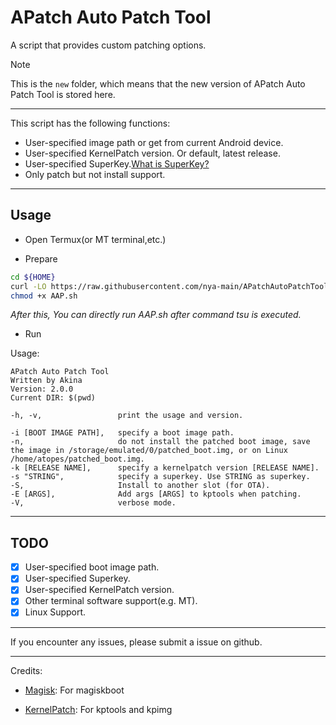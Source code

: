 # APatch Auto Patch Tool

A script that provides custom patching options.
> [!NOTE]
> This is the `new` folder, which means that the new version of APatch Auto Patch Tool is stored here.

---

This script has the following functions:

- User-specified image path or get from current Android device.  
- User-specified KernelPatch version. Or default, latest release.  
- User-specified SuperKey.[What is SuperKey?](https://apatch.top/faq.html#what-is-superkey) 
- Only patch but not install support.

---

## Usage

- Open Termux(or MT terminal,etc.)

- Prepare

```bash
cd ${HOME}
curl -LO https://raw.githubusercontent.com/nya-main/APatchAutoPatchTool/main/new/AAP-New.sh
chmod +x AAP.sh
```

*After this, You can directly run AAP.sh after command tsu is executed.*

- Run

Usage:
```text
APatch Auto Patch Tool
Written by Akina
Version: 2.0.0
Current DIR: $(pwd)

-h, -v,                 print the usage and version.

-i [BOOT IMAGE PATH],   specify a boot image path.
-n,                     do not install the patched boot image, save the image in /storage/emulated/0/patched_boot.img, or on Linux /home/atopes/patched_boot.img.
-k [RELEASE NAME],      specify a kernelpatch version [RELEASE NAME].
-s "STRING",            specify a superkey. Use STRING as superkey.
-S,                     Install to another slot (for OTA).
-E [ARGS],              Add args [ARGS] to kptools when patching.
-V,                     verbose mode.
```

---

## TODO

- [x] User-specified boot image path.  
- [x] User-specified Superkey.  
- [x] User-specified KernelPatch version.  
- [x] Other terminal software support(e.g. MT).  
- [x] Linux Support.  

---

If you encounter any issues, please submit a issue on github.

---

Credits:

- [Magisk](https://github.com/topjohnwu/magisk): For magiskboot

- [KernelPatch](https://github.com/bmax121/KernelPatch): For kptools and kpimg
